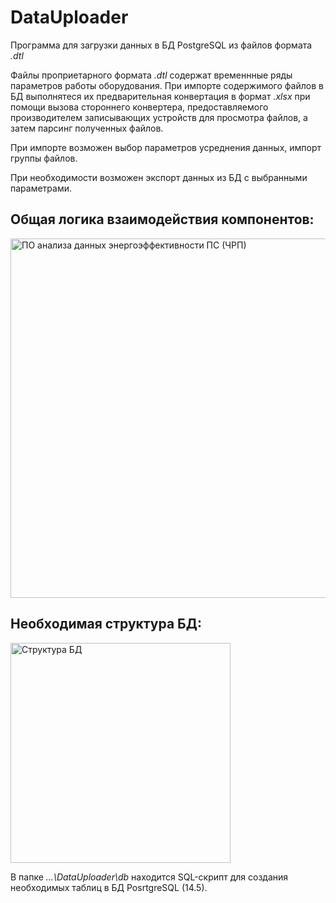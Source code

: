 # DataUploader
Программа для загрузки данных в БД PostgreSQL из файлов формата *.dtl*

Файлы проприетарного формата *.dtl* содержат временнные ряды параметров работы оборудования.
При импорте содержимого файлов в БД выполнятеся их предварительная конвертация в формат *.xlsx* при помощи вызова стороннего конвертера, предоставляемого производителем записывающих устройств для просмотра файлов, а затем парсинг полученных файлов.

При импорте возможен выбор параметров усреднения данных, импорт группы файлов.

При необходимости возможен экспорт данных из БД с выбранными параметрами.

## Общая логика взаимодействия компонентов:
<img width="575" alt="ПО анализа данных энергоэффективности ПС (ЧРП)" src="https://user-images.githubusercontent.com/112615333/227152422-fa2d924e-e6a6-4354-b653-f7a18b0c8b4c.png">

## Необходимая структура БД:
<img width="352" alt="Структура БД" src="https://user-images.githubusercontent.com/112615333/227152696-4be9e2f8-5e59-480d-a572-d2a634263697.png">

В папке *...\DataUploader\db* находится SQL-скрипт для создания необходимых таблиц в БД PosrtgreSQL (14.5).